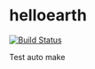 # helloearth

[![Build Status](https://travis-ci.org/kernel288/helloearth.svg?branch=master)](https://travis-ci.org/kernel288/helloearth)

Test auto make 
